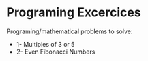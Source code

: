 # Programing Excercices
Programing/mathematical problems to solve:
 - 1- Multiples of 3 or 5
 - 2- Even Fibonacci Numbers
